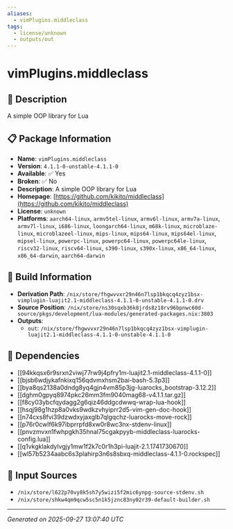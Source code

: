 ```yaml
---
aliases:
  - vimPlugins.middleclass
tags:
  - license/unknown
  - outputs/out
---
```


# vimPlugins.middleclass

## 📝 Description

A simple OOP library for Lua

## 📋 Package Information

- **Name**: `vimPlugins.middleclass`
- **Version**: `4.1.1-0-unstable-4.1.1-0`
- **Available**: ✅ Yes
- **Broken**: ✅ No
- **Description**: A simple OOP library for Lua
- **Homepage**: [https://github.com/kikito/middleclass](https://github.com/kikito/middleclass)
- **License**: `unknown`
- **Platforms**: `aarch64-linux`, `armv5tel-linux`, `armv6l-linux`, `armv7a-linux`, `armv7l-linux`, `i686-linux`, `loongarch64-linux`, `m68k-linux`, `microblaze-linux`, `microblazeel-linux`, `mips-linux`, `mips64-linux`, `mips64el-linux`, `mipsel-linux`, `powerpc-linux`, `powerpc64-linux`, `powerpc64le-linux`, `riscv32-linux`, `riscv64-linux`, `s390-linux`, `s390x-linux`, `x86_64-linux`, `x86_64-darwin`, `aarch64-darwin`

## 🔧 Build Information

- **Derivation Path**: `/nix/store/fhgwvvxr29n46n7lsp1bkqcq4zyz1bsx-vimplugin-luajit2.1-middleclass-4.1.1-0-unstable-4.1.1-0.drv`
- **Source Position**: `/nix/store/ns30sqxb36k8jrds8z18rv96bpnwc60d-source/pkgs/development/lua-modules/generated-packages.nix:3803`
- **Outputs**:
  - `out`:  `/nix/store/fhgwvvxr29n46n7lsp1bkqcq4zyz1bsx-vimplugin-luajit2.1-middleclass-4.1.1-0-unstable-4.1.1-0`

## 🔗 Dependencies

- [[94kkqsx6r9srxn2viwj77rw9j4pfry1m-luajit2.1-middleclass-4.1.1-0]]
- [[bjsb6wdjykafnkixq156qdvmxhsm2bai-bash-5.3p3]]
- [[bya8qs2138a0dndg8yq4gjn4vm85p3jg-luarocks_bootstrap-3.12.2]]
- [[dghm0gpyq8974pkc26mm3fm9040mag68-v4.1.1.tar.gz]]
- [[f8cy03ybcfqydagg2g6qiz46ddgcdwwq-wrap-lua-hook]]
- [[hsqj98g1hzp8a0vks9wdkzvhyiprr2d5-vim-gen-doc-hook]]
- [[n74cxs8fvi39dzwdxyjaxglb7qlgqchz-luarocks-move-rock]]
- [[p76r0cwlf6k97ibprrpfd8xw0r8wc3nx-stdenv-linux]]
- [[pnvzmvxn1fwhpgkh35hnal75cgakpyyb-middleclass-luarocks-config.lua]]
- [[q1vkgklakdylvgjy1mw1f2k7c0r1h3pi-luajit-2.1.1741730670]]
- [[wl57b5234aabc6s3plahirp3n6s8sbxq-middleclass-4.1.1-0.rockspec]]

## 📁 Input Sources

- `/nix/store/l622p70vy8k5sh7y5wizi5f2mic6ynpg-source-stdenv.sh`
- `/nix/store/shkw4qm9qcw5sc5n1k5jznc83ny02r39-default-builder.sh`

---
*Generated on 2025-09-27 13:07:40 UTC*
